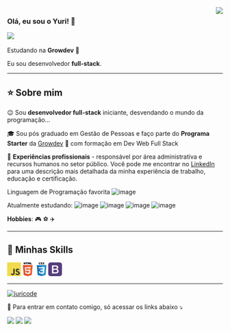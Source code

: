 <img align='right' src="https://github-readme-stats.vercel.app/api?username=yuribigon&show_icons=true&title_color=783c00&text_color=af552e&icon_color=783c00&bg_color=f8efd4&cache_seconds=2300">

### Olá, eu sou o Yuri! 👋

<img src="https://img.shields.io/static/v1?label=Overview&message=yuribigon&color=f8efd4&style=for-the-badge&logo=GitHub">

<p>

Estudando na **Growdev** 🚀<br/>

Eu sou desenvolvedor **full-stack**.


</p>
<hr>

## ⭐ Sobre mim
:wink: Sou **desenvolvedor full-stack** iniciante, desvendando o mundo da programação...

🎓 Sou pós graduado em Gestão de Pessoas e faço parte do **Programa Starter** da <a href="https://www.growdev.com.br/">Growdev</a> 🚀 com formação em Dev Web Full Stack

💼 **Experiências profissionais** - responsável por área administrativa e recursos humanos no setor público. Você pode me encontrar no [LinkedIn](https://www.linkedin.com/in/yuri-bigon/) para uma descrição mais detalhada da minha experiência de trabalho, educação e certificação.

Linguagem de Programação favorita ![image](https://img.shields.io/badge/JavaScript-323330?style=for-the-badge&logo=javascript&logoColor=F7DF1E) 

Atualmente estudando: ![image](https://img.shields.io/badge/-ReactJs-61DAFB?logo=react&logoColor=white&style=for-the-badge) ![image](https://img.shields.io/badge/HTML5-E34F26?style=for-the-badge&logo=html5&logoColor=white) ![image](https://img.shields.io/badge/CSS3-1572B6?style=for-the-badge&logo=css3&logoColor=white) ![image](https://img.shields.io/badge/JavaScript-F7DF1E?style=for-the-badge&logo=javascript&logoColor=black)

**Hobbies**: :video_game: :soccer: :airplane: 

---

## 🚀 Minhas Skills


<code><img height="32" src="https://raw.githubusercontent.com/github/explore/80688e429a7d4ef2fca1e82350fe8e3517d3494d/topics/javascript/javascript.png" alt="Javascript"/></code><code><img height="32" src="https://raw.githubusercontent.com/github/explore/80688e429a7d4ef2fca1e82350fe8e3517d3494d/topics/html/html.png" alt="HTML5"/></code><code><img height="32" src="https://raw.githubusercontent.com/github/explore/80688e429a7d4ef2fca1e82350fe8e3517d3494d/topics/css/css.png" alt="CSS"/></code><code><img height="32" src="https://raw.githubusercontent.com/github/explore/80688e429a7d4ef2fca1e82350fe8e3517d3494d/topics/bootstrap/bootstrap.png" alt="Bootstrap"/></code>

---

[![iuricode](https://github-readme-stats.vercel.app/api/top-langs/?username=yuribigon&hide=html&layout=compact&theme=highcontrast)](https://github.com/anuraghazra/github-readme-stats)

<p align="left">
  💌 Para entrar em contato comigo, só acessar os links abaixo ⤵️
</p>

<p align="left">
  <a href="#" alt="Gmail">
  <img src="https://img.shields.io/badge/-Gmail-FF0000?style=flat-square&labelColor=FF0000&logo=gmail&logoColor=white&link=yuri.bigon@gmail.com" /></a>

  <a href="https://www.linkedin.com/in/yuri-bigon/" alt="Linkedin">
  <img src="https://img.shields.io/badge/-Linkedin-0e76a8?style=flat-square&logo=Linkedin&logoColor=white&link=https://www.linkedin.com/in/yuri-bigon/" /></a>

  <a href="https://www.instagram.com/yuribigon/" alt="Instagram">
  <img src="https://img.shields.io/badge/-Instagram-DF0174?style=flat-square&labelColor=DF0174&logo=instagram&logoColor=white&link=https://www.instagram.com/yuribigon/"/></a>
</p>



